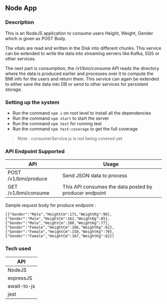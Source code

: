 ## Node App

### Description 

This is an NodeJS application to consume users Height, Weight, Gender which is given as POST Body.

The vitals are read and written in the Disk into different chunks. This service can be extended to write the data
into streaming servers like Kafka, SQS or other services.

The next part is consumption, the /v1/bmi/consume API reads the directory where the data is produced earlier and
processes over it to compute the BMI info for the users and return them. This service can again be extended to either 
save the data into DB or send to other services for persistent storage.

### Setting up the system

* Run the command `npm i` on root level to install all the dependencies
* Run the command `npm start` to start the server
* Run the command `npm test` for running test
* Run the command `npm test:coverage` to get the full coverage

> Note : consumerService.js is not being covered yet

### API Endpoint Supported

| API  | Usage |
| ------------- | ------------- |
| POST /v1/bmi/produce  | Send JSON data to process  |
| GET /v1/bmi/consume  | This API consumes the data posted by producer endpoint  |

Sample request body for produce endpoint : 

`[{"Gender":"Male","HeightCm":171,"WeightKg":96},{"Gender":"Male","HeightCm":161,"WeightKg":85},{"Gender":"Male","HeightCm":180,"WeightKg":77},{"Gender":"Female","HeightCm":166,"WeightKg":62},{"Gender":"Female","HeightCm":150,"WeightKg":70},{"Gender":"Female","HeightCm":167,"WeightKg":82}]`

### Tech used

| API |
| --- |
| NodeJS |
| expressJS |
| await-to-js |
| jest |